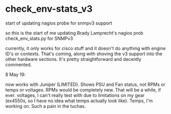 # check_env-stats_v3
start of updating nagios probe for snmpv3 support

so this is the start of me updating Brady Lamprecht's nagios prob check_env_stats.py for SNMPv3

currently, it only works for cisco stuff and it doesn't do anything with engine ID's or contexts. That's coming, along with shoving the v3 support into the other hardware sections. It's pretty straightforward and decently commented.

8 May 19:

now works with Juniper (LIMITED). Shows PSU and Fan status, not RPMs or temps or voltages. RPMs would be completely new. That will be a while, if ever. voltages, I can't really test with due to limitations on my gear (ex4550s, so I have no idea what temps actually look like). Temps, I'm working on. Such a pain in the tuchas. 

